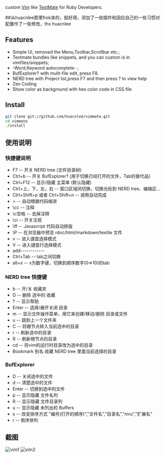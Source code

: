 custom [Vim](http://vim.org) like [TextMate](http://macromates.com) for Ruby Developers.

##从huacnlee那里frok来的，挺好用，添加了一些插件和因应自己的一些习惯对配置作了一些修改，thx huacnlee

## Features

* Simple UI, removed the Menu,Toolbar,Scrollbar etc.;
* Textmate bundles like snippets, and you can custom is in vimfiles/snippets;
* -Word,Keyword autocomplete- ;
* BufExplorer? with mulit-file edit, press F8.
* NERD tree with Project list,press F7 and then press ? to view help
* Zen Coding
* Show color as background with hex color code in CSS file 

## Install

```bash
git clone git://github.com/huacnlee/vimmate.git
cd vimmate
./install
```
   
## 使用说明
   
### 快捷键说明

* F7 -- 开关 NERD tree (文件目录树)
* Ctrl+b -- 开关 BufExplorer? (用于切换已经打开的文件，Tab的替代品)
* Ctrl+F12 -- 显示/隐藏 主菜单 (默认隐藏)
* Ctrl+上，下，左，右 -- 窗口区域间切换，切换光标到 NERD tree、编辑区...
* Ctrl+Shift+p 或者 Ctrl+Shift+n -- 调用自动完成
* = -- 自动根据代码缩进
* \cc -- 注释
* \c空格 -- 去掉注释
* \ci -- 开关注视
* \ff -- Javascript 代码自动排版
* \P -- 在浏览器中预览 rdoc/html/markdown/textile 文件
* v -- 进入键盘选择模式
* V -- 进入键盘行选择模式 
* add------------
* Ctrl+Tab -- tab之间切换
* alt+x -- x为数字键，切换到顺序数字(0=>10)的tab


### NERD tree 快捷键

* b -- 开/关 收藏夹
* D -- 删除 选中的 收藏
* ? -- 显示帮助
* Enter -- 选择/展开关闭 目录
* m -- 显示文件操作菜单，用它来创建/移动/删除 目录或文件
* u -- 跳到上一个文件夹
* C -- 将跟节点转入当前选中的目录
* r -- 刷新选中的目录
* R -- 刷新根节点的目录
* cd -- 将vim的运行时目录改为选中的目录
* Bookmark 别名 收藏 NERD tree 里面当前选择的目录 

### BufExplorer

* D -- 关闭选中的文件
* d -- 清楚选中的文件
* Enter -- 切换到选中的文件
* p -- 显示隐藏 文件名列
* R -- 显示隐藏 文件目录列
* u -- 显示隐藏 未列出的 Buffers
* s -- 改变排序方式 "编号(打开的顺序)","文件名","目录名","mru","扩展名"
* r -- 倒序排列 

## 截图

![vim1](http://farm6.static.flickr.com/5090/5285851000_92618eddb4_b.jpg)
![vim2](http://farm6.static.flickr.com/5045/5285850816_7df1afe88c_b.jpg)

